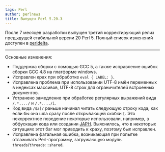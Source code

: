 ```yaml
---
tags: Perl
author: perlnews
title: Выпущен Perl 5.20.3
---
```


После 7 месяцев разработки выпущен третий корректирующий релиз предыдущей
стабильной версии 20 Perl 5. Полный список изменений доступен в
[perldelta](https://metacpan.org/pod/release/SHAY/perl-5.20.3/pod/perldelta.pod).

---

Основные изменения:

* Поддержка сборки с помощью GCC 5, а также исправление ошибок сборки GCC 4.8 на
  платформе windows.
* Исправлен крах при обработке `eval { LABEL: }`.
* Исправлена проблема при использовании UTF-8 имён переменных в индексах
  массивов, UTF-8 строк для ограничителей встроенных документов.
* Устранено замедление при обработке регулярных выражений вида `/.*..../` и
  `/.*..../i`.
* Код вида `/$a[/` раньше начинал читать следующую строку кода, как если бы она
  шла сразу после открывающей скобки `[`. Это некорректное поведение некоторые
  использовали, например, в обфускации кода или создании
  [JAPH](https://ru.wikipedia.org/wiki/JAPH). Выяснилось, что в некоторых
  ситуациях этот баг мог приводить к краху, поэтому был исправлен.
* Исправлена фатальная ошибка, возникающая при попытке отлаживать
  Perl-программу, загружающую модуль `threads`/`threads::shared`.
